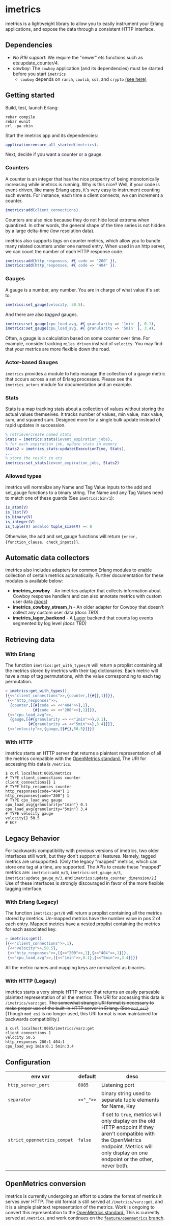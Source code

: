 imetrics
========

imetrics is a lightweight library to allow you to easily instrument your
Erlang applications, and expose the data through a consistent HTTP interface.

Dependencies
------------

- *No R16 support*: We require the "newer" ets functions such as ets:update_counter/4.
- *cowboy*: The `cowboy` application (and its dependencies) must be started before you start `imetrics`
  - `cowboy` depends on `ranch`, `cowlib`, `ssl`, and `crypto` [(see here)](https://ninenines.eu/docs/en/cowboy/2.8/manual/)

Getting started
---------------
Build, test, launch Erlang:

```
rebar compile
rebar eunit
erl -pa ebin
```

Start the imetrics app and its dependencies:

```erlang
application:ensure_all_started(imetrics).
```

Next, decide if you want a counter or a gauge.

### Counters ###

A counter is an integer that has the nice propertry of being monotonically
increasing while imetrics is running. Why is this nice? Well, if your code is
event-driven, like many Erlang apps, it's very easy to instrument counting such
events. For instance, each time a client connects, we can increment a counter.

```erlang
imetrics:add(client_connections).
```

Counters are also nice because they do not hide local extrema when quantized.
In other words, the general shape of the time series is not hidden by a large
delta-time (low resolution data).

imetrics also supports *tags* on counter metrics, which allow you to bundle many
related counters under one named entry. When used in an http server, we can
count the number of each HTTP response code.

```erlang
imetrics:add(http_responses, #{ code => "200" }),
imetrics:add(http_responses, #{ code => "404" }).
```

### Gauges ###

A gauge is a number, any number. You are in charge of what value it's set to.

```erlang
imetrics:set_gauge(velocity, 50.5).
```

And there are also *tagged* gauges.

```erlang
imetrics:set_gauge(cpu_load_avg, #{ granularity => '1min' }, 0.1),
imetrics:set_gauge(cpu_load_avg, #{ granularity => '5min' }, 3.4).
```

Often, a gauge is a calculation based on some counter over time. For example,
consider tracking `miles_driven` instead of `velocity`. You may find that your
metrics are more flexible down the road.

### Actor-based Gauges ###

`imetrics` provides a module to help manage the collection of a gauge metric that occurs
across a set of Erlang processes. Please see the `imetrics_actors` module for documentation
and an example.

### Stats ###

Stats is a map tracking stats about a collection of values without
storing the actual values themselves. It tracks number of values, min
value, max value, sum, and squared sum. Designed more for a single bulk
update instead of rapid updates in succession.

```erlang
% retrieve/create named stats
Stats = imetrics:stats(ievent_expiration_jobs),
% for each expiration job, update stats in memory
Stats2 = imetrics_stats:update(ExecutionTime, Stats),
...
% store the result in ets
imetrics:set_stats(ievent_expiration_jobs, Stats2)
```

### Allowed types ###
imetrics will normalize any Name and Tag Value inputs to the add and set_gauge
functions to a binary string. The Name and any Tag Values need to match one of these
guards (See `imetrics:bin/1`):

```erlang
is_atom(V)
is_list(V)
is_binary(V)
is_integer(V)
is_tuple(V) andalso tuple_size(V) =< 8
```

Otherwise, the add and set_gauge functions will return
`{error, {function_clause, check_inputs}}`.

Automatic data collectors
-------------------------

imetrics also includes adapters for common Erlang modules to enable collection of
certain metrics automatically. Further documentation for these modules is available
below:

- **imetrics_cowboy** - An imetrics adapter that collects information about Cowboy response handlers
  and can also annotate metrics with custom user data [_(docs)_](docs/imetrics_cowboy.md)
- **imetrics_cowboy_stream_h** - An older adapter for Cowboy that doesn't collect any custom user data
  _(docs TBD)_
- **imetrics_lager_backend** - A [Lager](https://github.com/erlang-lager/lager) backend that counts log
  events segmented by log level _(docs TBD)_

Retrieving data
---------------

### With Erlang ###

The function `imetrics:get_with_types/0` will return a proplist containing all
the metrics stored by imetrics with their tag dictionaries. Each metric will have
a map of tag permutations, with the value corresponding to each tag permutation.

```erlang
> imetrics:get_with_types().
[{<<"client_connections">>,{counter,[{#{},1}]}},
 {<<"http_responses">>,
  {counter,[{#{code => <<"404">>},1},
            {#{code => <<"200">>},1}]}},
 {<<"cpu_load_avg">>,
  {gauge,[{#{granularity => <<"1min">>},0.1},
          {#{granularity => <<"5min">>},3.4}]}},
 {<<"velocity">>,{gauge,[{#{},50.5}]}}]
```

### With HTTP ###
imetrics starts an HTTP server that returns a plaintext representation of all the
metrics compatible with the [OpenMetrics standard.](https://github.com/OpenObservability/OpenMetrics/blob/main/specification/OpenMetrics.md)
The URI for accessing this data is `/metrics`.

```
$ curl localhost:8085/metrics
# TYPE client_connections counter
client_connections{} 1
# TYPE http_responses counter
http_responses{code="404"} 1
http_responses{code="200"} 1
# TYPE cpu_load_avg gauge
cpu_load_avg{granularity="1min"} 0.1
cpu_load_avg{granularity="5min"} 3.4
# TYPE velocity gauge
velocity{} 50.5
# EOF
```

## Legacy Behavior ##

For backwards compatibility with previous versions of imetrics, two older interfaces
still work, but they don't support all features. Namely, tagged metrics are unsupported.
(Only the legacy "mapped" metrics, which can store one tag at a time, are supported.
The APIs to create these "mapped" metrics are: `imetrics:add_m/3`, `imetrics:set_gauge_m/3`,
`imetrics:update_gauge_m/3`, and `imetrics:update_counter_dimension/2`.) Use of these
interfaces is strongly discouraged in favor of the more flexible tagging interface.
### With Erlang (Legacy) ###

The function `imetrics:get/0` will return a proplist containing all the metrics
stored by imetrics. Un-mapped metrics have the number value in pos 2 of each
entry. Mapped metrics have a nested proplist containing the metrics for each
associated key.

```erlang
> imetrics:get().
[{<<"client_connections">>,1},
 {<<"velocity">>,50.5},
 {<<"http_responses">>,[{<<"200">>,1},{<<"404">>,1}]},
 {<<"cpu_load_avg">>,[{<<"1min">>,0.1},{<<"5min">>,3.4}]}]
```

All the metric names and mapping keys are normalized as binaries.

### With HTTP (Legacy) ###

imetrics starts a very simple HTTP server that returns an easily parseable
plaintext representation of all the metrics. The URI for accessing this data
is `/imetrics/varz:get`. ~~The somewhat strange URI format is necessary to make
proper use of the built-in HTTP server in Erlang. (See `mod_esi`)~~ (Though
`mod_esi` is no longer used, this URI format is now maintained for backwards
compatibility.)

```
$ curl localhost:8085/imetrics/varz:get
client_connections 1
velocity 50.5
http_responses 200:1 404:1
cpu_load_avg 1min:0.1 5min:3.4
```

Configuration
-------------

| env var                     | default   | desc                                                         |
| --------------------------- | --------- | ------------------------------------------------------------ |
| `http_server_port`          | `8085`    | Listening port                                               |
| `separator`                 | `<<"_">>` | binary string used to separate tuple elements for Name, Key  |
| `strict_openmetrics_compat` | `false`   | If set to `true`, metrics will only display on the old HTTP endpoint if they aren't compatible with the OpenMetrics endpoint. Metrics will only display on one endpoint or the other, never both. |

## OpenMetrics conversion

imetrics is currently undergoing an effort to update the format of metrics it
serves over HTTP. The old format is still served at `/imetrics/varz:get`, and it
is a simple plaintext representation of the metrics. Work is ongoing to convert this
representation to the [OpenMetrics standard.](https://github.com/OpenObservability/OpenMetrics/blob/main/specification/OpenMetrics.md)
This is currently served at `/metrics`, and work continues on the [`feature/openmetrics` branch](https://github.com/relaypro-open/imetrics/tree/feature/openmetrics).
